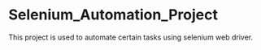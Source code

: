 # Selenium_Automation_Project
This project is used to automate certain tasks using selenium web driver.
